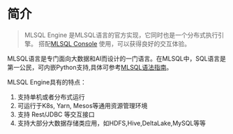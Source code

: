 # 简介

> MLSQL Engine 是MLSQL语言的官方实现，它同时也是一个分布式执行引擎。 搭配[MLSQL Console](http://docs.mlsql.tech/mlsql-console/) 使用，可以获得良好的交互体验。

MLSQL语言是专门面向大数据和AI而设计的一门语言。在MLSQL中，SQL语言是第一公民，可内嵌Python支持,具体可参考[MLSQL语法指南](http://docs.mlsql.tech/zh/grammar/)。

MLSQL Engine具有的特点：

1. 支持单机或者分布式运行
2. 可运行于K8s, Yarn, Mesos等通用资源管理环境
3. 支持 Rest/JDBC 等交互接口
4. 支持大部分大数据存储类应用，如HDFS,Hive,DeltaLake,MySQL等等

